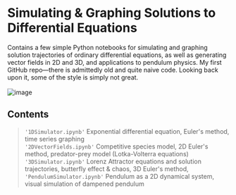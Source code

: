 # Simulating & Graphing Solutions to Differential Equations
Contains a few simple Python notebooks for simulating and graphing solution trajectories of ordinary differential equations, as well as generating vector fields in 2D and 3D, and applications to pendulum physics. My first GitHub repo—there is admittedly old and quite naive code. Looking back upon it, some of the style is simply not great.
<br/>
<br/>
![image](https://upload.wikimedia.org/wikipedia/commons/thumb/c/cd/Elmer-pump-heatequation.png/350px-Elmer-pump-heatequation.png)

## Contents 
> `'1DSimulator.ipynb'`  Exponential differential equation, Euler's method, time series graphing \
> `'2DVectorFields.ipynb'`  Competitive species model, 2D Euler's method, predator-prey model (Lotka-Volterra equations) \
> `'3DSimulator.ipynb'`  Lorenz Attractor equations and solution trajectories, butterfly effect & chaos, 3D Euler's method,  \
> `'PendulumSimulator.ipynb'`  Pendulum as a 2D dynamical system, visual simulation of dampened pendulum

<!---
1DSimulator.ipynb
2DVectorFields.ipynb
3DSimulator.ipynb
PendulumSimulator.ipynb
--->

